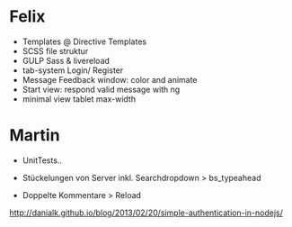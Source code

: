 # Felix

- Templates @ Directive Templates
- SCSS file struktur
- GULP Sass & livereload 
- tab-system Login/ Register
- Message Feedback window: color and animate
- Start view: respond valid message with ng
- minimal view tablet max-width

# Martin
- UnitTests..

- Stückelungen von Server inkl. Searchdropdown > bs_typeahead
- Doppelte Kommentare > Reload

http://danialk.github.io/blog/2013/02/20/simple-authentication-in-nodejs/ 
 
